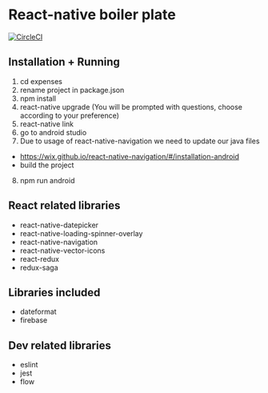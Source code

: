 # React-native boiler plate

[![CircleCI](https://circleci.com/gh/gihooh/react-native-boilerplate.svg?style=svg)](https://circleci.com/gh/gihooh/react-native-boilerplate)

## Installation + Running
1. cd expenses
2. rename project in package.json
3. npm install
4. react-native upgrade (You will be prompted with questions, choose according to your preference)
5. react-native link
6. go to android studio
7. Due to usage of react-native-navigation we need to update our java files
- https://wix.github.io/react-native-navigation/#/installation-android
- build the project
8. npm run android

## React related libraries
- react-native-datepicker
- react-native-loading-spinner-overlay
- react-native-navigation
- react-native-vector-icons
- react-redux
- redux-saga

## Libraries included
- dateformat
- firebase

## Dev related libraries
- eslint
- jest
- flow
